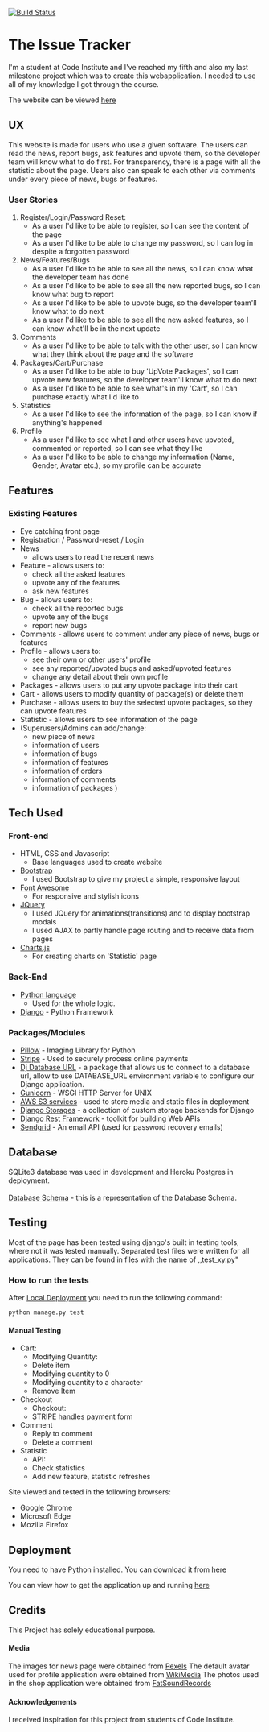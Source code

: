 [![Build Status](https://travis-ci.org/krivanpeter/the-issue-tracker.svg?branch=master)](https://travis-ci.org/krivanpeter/the-issue-tracker)

# The Issue Tracker

I'm a student at Code Institute and I've reached my fifth and also my last milestone project which was to create this webapplication.
I needed to use all of my knowledge I got through the course.

The website can be viewed [here](https://the-issue-tracker.herokuapp.com/)
## UX

This website is made for users who use a given software.
The users can read the news, report bugs, ask features and upvote them, so the developer team will know what to do first.
For transparency, there is a page with all the statistic about the page.
Users also can speak to each other via comments under every piece of news, bugs or features.

### User Stories
1.  Register/Login/Password Reset:
    * As a user I'd like to be able to register, so I can see the content of the page
    * As a user I'd like to be able to change my password, so I can log in despite a forgotten password
2. News/Features/Bugs
    * As a user I'd like to be able to see all the news, so I can know what the developer team has done
    * As a user I'd like to be able to see all the new reported bugs, so I can know what bug to report
    * As a user I'd like to be able to upvote bugs, so the developer team'll know what to do next
    * As a user I'd like to be able to see all the new asked features, so I can know what'll be in the next update
3. Comments
    * As a user I'd like to be able to talk with the other user, so I can know what they think about the page and the software
4. Packages/Cart/Purchase
    * As a user I'd like to be able to buy 'UpVote Packages', so I can upvote new features, so the developer team'll know what to do next
    * As a user I'd like to be able to see what's in my 'Cart', so I can purchase exactly what I'd like to
5. Statistics
    * As a user I'd like to see the information of the page, so I can know if anything's happened
6. Profile
    * As a user I'd like to see what I and other users have upvoted, commented or reported, so I can see what they like
    * As a user I'd like to be able to change my information (Name, Gender, Avatar etc.), so my profile can be accurate
    
## Features
### Existing Features

* Eye catching front page
* Registration / Password-reset / Login
* News 
    * allows users to read the recent news
* Feature - allows users to:
    * check all the asked features
    * upvote any of the features
    * ask new features
* Bug - allows users to:
    * check all the reported bugs
    * upvote any of the bugs
    * report new bugs
* Comments - allows users to comment under any piece of news, bugs or features
* Profile - allows users to:
    * see their own or other users' profile
    * see any reported/upvoted bugs and asked/upvoted features
    * change any detail about their own profile
* Packages - allows users to put any upvote package into their cart
* Cart - allows users to modify quantity of package(s) or delete them
* Purchase - allows users to buy the selected upvote packages, so they can upvote features
* Statistic - allows users to see information of the page
* (Superusers/Admins can add/change:
    * new piece of news
    * information of users
    * information of bugs
    * information of features
    * information of orders
    * information of comments
    * information of packages
    )

## Tech Used
### Front-end
* HTML, CSS and Javascript
    * Base languages used to create website
* [Bootstrap](https://getbootstrap.com/)
    * I used Bootstrap to give my project a simple, responsive layout
* [Font Awesome](https://fontawesome.com/)
    * For responsive and stylish icons
* [JQuery](https://jquery.com/)
    * I used JQuery for animations(transitions) and to display bootstrap modals
    * I used AJAX to partly handle page routing and to receive data from pages
* [Charts.js](https://www.chartjs.org/)
    * For creating charts on 'Statistic' page
    
### Back-End
* [Python language](https://www.python.org/)
    * Used for the whole logic. 
* [Django](https://www.djangoproject.com/) - Python Framework

### Packages/Modules
* [Pillow](https://pillow.readthedocs.io/en/stable/) - Imaging Library for Python  
* [Stripe](https://stripe.com/gb) - Used to securely process online payments  
* [Dj Database URL](https://pypi.org/project/dj-database-url/) - a package that allows us to connect to a database url, allow to use DATABASE_URL environment variable to configure our Django application.  
* [Gunicorn](https://gunicorn.org/) - WSGI HTTP Server for UNIX  
* [AWS S3 services](https://aws.amazon.com/s3/) - used to store media and static files in deployment  
* [Django Storages](https://django-storages.readthedocs.io/en/latest/) - a collection of custom storage backends for Django  
* [Django Rest Framework](https://www.django-rest-framework.org/) - toolkit for building Web APIs
* [Sendgrid](https://sendgrid.com/) - An email API (used for password recovery emails)

## Database
SQLite3 database was used in development and Heroku Postgres in deployment.
<br>  
[Database Schema](https://raw.githubusercontent.com/krivanpeter/the-issue-tracker/master/static/img/IssueTrackerdb.png) - this is a representation of the Database Schema.

## Testing
Most of the page has been tested using django's built in testing tools, where not it was tested manually.
Separated test files were written for all applications.
They can be found in files with the name of ,,test_xy.py"

### How to run the tests
After [Local Deployment](https://github.com/krivanpeter/the-issue-tracker/blob/master/deployment.md) you need to run the following command:

    python manage.py test  

#### Manual Testing
* Cart:
    * Modifying Quantity:
     - Delete item
     - Modifying quantity to 0
     - Modifying quantity to a character
    * Remove Item
* Checkout
    * Checkout:
    - STRIPE handles payment form
* Comment
    * Reply to comment
    * Delete a comment
* Statistic
    * API:
    - Check statistics
    - Add new feature, statistic refreshes

Site viewed and tested in the following browsers:
* Google Chrome
* Microsoft Edge
* Mozilla Firefox  

## Deployment
You need to have Python installed.
You can download it from [here](https://www.python.org/)

You can view how to get the application up and running [here](https://github.com/krivanpeter/the-issue-tracker/blob/master/deployment.md)

## Credits
This Project has solely educational purpose. 
#### Media
The images for news page were obtained from [Pexels](https://www.pexels.com)
The default avatar used for profile application were obtained from [WikiMedia](wikimedia.org)
The photos used in the shop application were obtained from [FatSoundRecords](www.fatsoundrecords.com)
#### Acknowledgements
I received inspiration for this project from students of Code Institute.
